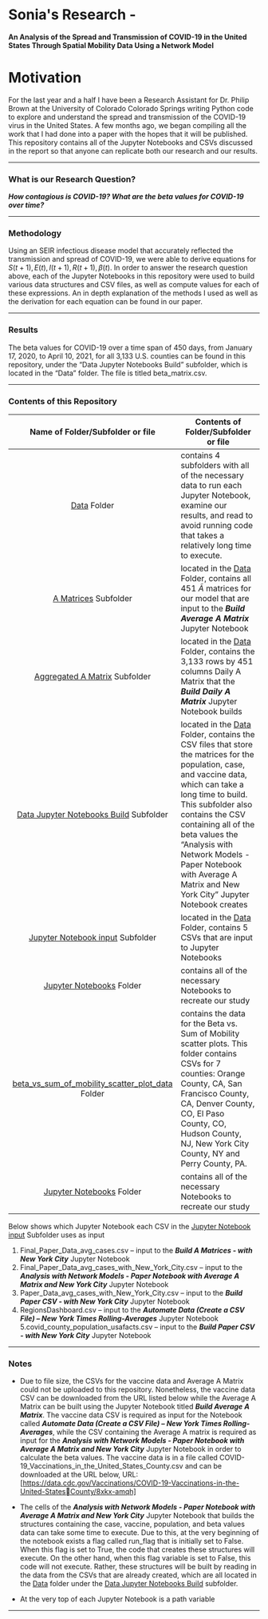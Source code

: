 #  Sonia's Research - 
**An Analysis of the Spread and Transmission of COVID-19 in the United States Through Spatial Mobility Data Using a Network Model**

# Motivation
For the last year and a half I have been a Research Assistant for Dr. Philip Brown at the University of Colorado Colorado Springs writing Python code to explore and understand the spread and transmission of the COVID-19 virus in the United States. A few months ago, we began compiling all the work that I had done into a paper with the hopes that it will be published. This repository contains all of the Jupyter Notebooks and CSVs discussed in the report so that anyone can replicate both our research and our results.
<hr>

### What is our Research Question?
***How contagious is COVID-19? What are the beta values for COVID-19 over time?***
<hr>

### Methodology
Using an SEIR infectious disease model that accurately reflected the transmission and spread of COVID-19, we were able to derive equations for ${S(t+1), E(t), I(t+1), R(t+1), \beta(t)}$. In order to answer the research question above, each of the Jupyter Notebooks in this repository were used to build various data structures and CSV files, as well as compute values for each of these expressions. An in depth explanation of the methods I used as well as the derivation for each equation can be found in our paper.    
<hr>

### Results
The beta values for COVID-19 over a time span of 450 days, from January 17, 2020, to April 10, 2021, for all 3,133 U.S. counties can be found in this repository, under the “Data Jupyter 
Notebooks Build” subfolder, which is located in the “Data” folder. The file is titled beta_matrix.csv.
<hr>

### Contents of this Repository
Name of Folder/Subfolder or file | Contents of Folder/Subfolder or file
| :---: | --- 
|<ins>Data</ins> Folder | contains 4 subfolders with all of the necessary data to run each Jupyter Notebook, examine our results, and read to avoid running code that takes a relatively long time to execute. 
|<ins>A Matrices</ins> Subfolder | located in the <ins>Data</ins> Folder, contains  all 451 $\tilde{A}$ matrices for our model that are input to the ***Build Average A Matrix*** Jupyter Notebook
|<ins>Aggregated A Matrix</ins> Subfolder | located in the <ins>Data</ins> Folder, contains the 3,133 rows by 451 columns Daily A Matrix that the ***Build Daily A Matrix*** Jupyter Notebook builds
|<ins>Data Jupyter Notebooks Build</ins> Subfolder | located in the <ins>Data</ins> Folder, contains the CSV files that store the matrices for the population, case, and vaccine data, which can take a long time to build. This subfolder also contains the CSV containing all of the beta values the “Analysis with Network Models - Paper Notebook with Average A Matrix and New York City” Jupyter Notebook creates
|<ins>Jupyter Notebook input</ins> Subfolder | located in the <ins>Data</ins> Folder, contains 5 CSVs that are input to Jupyter Notebooks
|<ins>Jupyter Notebooks</ins> Folder | contains all of the necessary Notebooks to recreate our study
|<ins>beta_vs_sum_of_mobility_scatter_plot_data</ins> Folder | contains the data for the Beta vs. Sum of Mobility scatter plots. This folder contains CSVs for 7 counties: Orange County, CA, San Francisco County, CA, Denver County, CO, El Paso County, CO, Hudson County, NJ, New York City County, NY and Perry County, PA.
|<ins>Jupyter Notebooks</ins> Folder | contains all of the necessary Notebooks to recreate our study

Below shows which Jupyter Notebook each CSV in the <ins>Jupyter Notebook input</ins> Subfolder uses as input
 1. Final_Paper_Data_avg_cases.csv – input to the ***Build A Matrices - with New York City*** Jupyter Notebook
 2. Final_Paper_Data_avg_cases_with_New_York_City.csv – input to the ***Analysis with Network Models - Paper Notebook with       Average A Matrix and New York City*** Jupyter Notebook
 3. Paper_Data_avg_cases_with_New_York_City.csv – input to the ***Build Paper CSV - with New York City*** Jupyter Notebook
 4. RegionsDashboard.csv – input to the ***Automate Data (Create a CSV File) – New York Times Rolling-Averages*** Jupyter Notebook
 5.covid_county_population_usafacts.csv – input to the ***Build Paper CSV - with New York City*** Jupyter Notebook 
<hr>

### Notes
- Due to file size, the CSVs for the vaccine data and Average A Matrix could not be uploaded to this 
repository. Nonetheless, the vaccine data CSV can be downloaded from the URL listed below while the Average A Matrix can be built using the Jupyter Notebook titled ***Build Average A Matrix***. The vaccine data CSV is required as input for the Notebook called ***Automate Data (Create a CSV File) – New York Times Rolling-Averages***, while the CSV containing the Average A matrix is required as input for the ***Analysis with Network Models - Paper Notebook with Average A Matrix and New York City*** Jupyter Notebook in order to calculate the beta values.
      The vaccine data is in a file called COVID-19_Vaccinations_in_the_United_States_County.csv and can be downloaded at       the URL below, 
          URL: [https://data.cdc.gov/Vaccinations/COVID-19-Vaccinations-in-the-United-StatesCounty/8xkx-amqh]
          
- The cells of the ***Analysis with Network Models - Paper Notebook with Average A Matrix and New York 
City*** Jupyter Notebook that builds the structures containing the case, vaccine, population, and beta
values data can take some time to execute. Due to this, at the very beginning of the notebook exists a 
flag called run_flag that is initially set to False. When this flag is set to True, the code that creates these 
structures will execute. On the other hand, when this flag variable is set to False, this code will 
not execute. Rather, these structures will be built by reading in the data from the CSVs that are already 
created, which are all located in the <ins>Data</ins> folder under the <ins>Data Jupyter Notebooks Build</ins> subfolder.

- At the very top of each Jupyter Notebook is a path variable
<hr>
